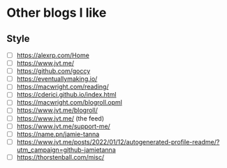 # Other blogs I like

## Style

- [ ] <https://alexrp.com/Home>
- [ ] <https://www.jvt.me/>
- [ ] <https://github.com/goccy>
- [ ] <https://eventuallymaking.io/>
- [ ] <https://macwright.com/reading/>
- [ ] <https://cderici.github.io/index.html>
- [ ] <https://macwright.com/blogroll.opml>
- [ ] <https://www.jvt.me/blogroll/>
- [ ] <https://www.jvt.me/> (the feed)
- [ ] <https://www.jvt.me/support-me/>
- [ ] <https://name.pn/jamie-tanna>
- [ ] <https://www.jvt.me/posts/2022/01/12/autogenerated-profile-readme/?utm_campaign=github-jamietanna>
- [ ] <https://thorstenball.com/misc/>
